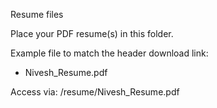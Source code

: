 Resume files

Place your PDF resume(s) in this folder.

Example file to match the header download link:
- Nivesh_Resume.pdf

Access via: /resume/Nivesh_Resume.pdf

